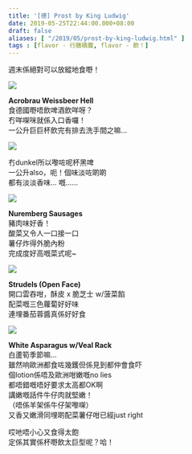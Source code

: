 ```yaml
---
title: '[德] Prost by King Ludwig'
date: 2019-05-25T22:44:00.000+08:00
draft: false
aliases: [ "/2019/05/prost-by-king-ludwig.html" ]
tags : [flavor - 行膳積腹, flavor - 飲！]
---
```


週末係絕對可以放縱地食嘢！  

![](/images/prostbykingludwig1.jpg)

**Acrobrau Weissbeer Hell**  
食德國嘢唔飲啤酒飲咩呀？  
冇咩㗎咪就係入口香囉！  
一公升巨巨杯飲完有排去洗手間之嘛…  

![](/images/prostbykingludwig2.jpg)

冇dunkel所以嚟咗呢杯黑啤  
一公升also，呃！個味淡咗啲啲  
都有淡淡香味… 嘅……  

![](/images/prostbykingludwig3.jpg)

**Nuremberg Sausages**  
豬肉味好香！  
酸菜又令人一口接一口  
薯仔炸得外脆內粉  
完成度好高嘅菜式呢~  

![](/images/prostbykingludwig4.jpg)

**Strudels (Open Face)**  
開口雲吞咁，酥皮 x 脆芝士 w/菠菜餡  
配菜嘅三色蘿蔔好好味  
連埋番茄蓉醬真係好好食  

![](/images/prostbykingludwig5.jpg)

**White Asparagus w/Veal Rack**  
白蘆筍季節嘛…  
雖然响歐洲都食咗幾鑊但係見到都仲會食吓  
個lotion係唔及歐洲咁嫩嘅no lies  
都唔錯嘅唔好要求太高都OK啊  
講嫩嘅話件牛仔肉就堅嫩！  
（唔係羊架係牛仔架嚟㗎）  
又香又嫩滑同埋啲配菜薯仔咁已經just right  
  
  
哎吔唔小心又食得太飽  
定係其實係杯嘢飲太巨型呢？哈！
